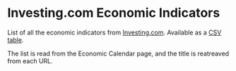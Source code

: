 # Investing.com Economic Indicators

List of all the economic indicators from [Investing.com](www.investing.com).
Available as a [CSV table](economic_table.csv).

The list is read from the Economic Calendar page, and the title is reatreaved from each URL.